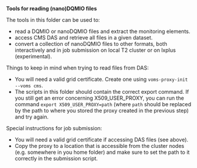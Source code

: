 **Tools for reading (nano)DQMIO files**

The tools in this folder can be used to:  
- read a DQMIO or nanoDQMIO files and extract the monitoring elements.  
- access CMS DAS and retrieve all files in a given dataset.  
- convert a collection of nanoDQMIO files to other formats, both interactively and in job submission on local T2 cluster or on lxplus (experimental).  

Things to keep in mind when trying to read files from DAS:  
- You will need a valid grid certificate. Create one using `voms-proxy-init --voms cms`.  
- The scripts in this folder should contain the correct export command. If you still get an error concerning X509\_USER\_PROXY, you can run the command `export X509_USER_PROXY=path` (where `path` should be replaced by the path to where you stored the proxy created in the previous step) and try again.

Special instructions for job submission:  
- You will need a valid grid certificate if accessing DAS files (see above).  
- Copy the proxy to a location that is accessible from the cluster nodes (e.g. somewhere in you home folder) and make sure to set the path to it correctly in the submission script.
